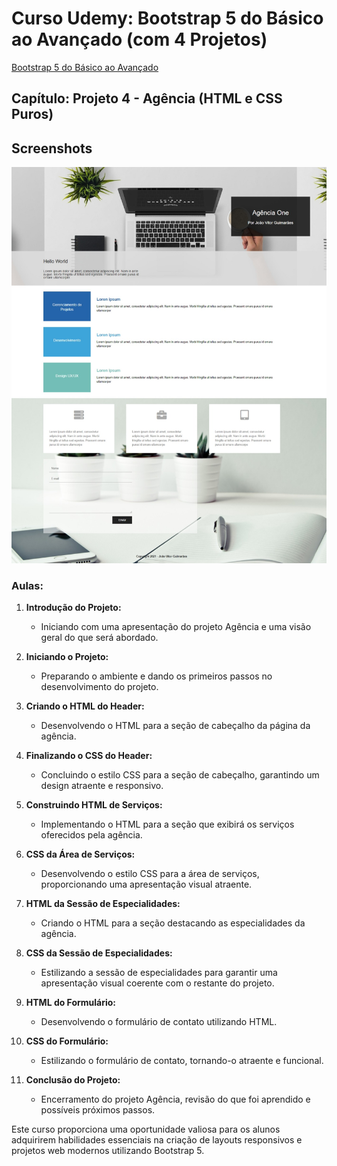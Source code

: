 # Curso Udemy: Bootstrap 5 do Básico ao Avançado (com 4 Projetos)

[Bootstrap 5 do Básico ao Avançado](https://anima.udemy.com/course/bootstrap-5-do-basico-ao-avancado-com-4-projetos/)

## Capítulo: Projeto 4 - Agência (HTML e CSS Puros)

## Screenshots 

![Agencia](./screenshots/agency.jpeg)

### Aulas:

1. **Introdução do Projeto:**
   - Iniciando com uma apresentação do projeto Agência e uma visão geral do que será abordado.

2. **Iniciando o Projeto:**
   - Preparando o ambiente e dando os primeiros passos no desenvolvimento do projeto.

3. **Criando o HTML do Header:**
   - Desenvolvendo o HTML para a seção de cabeçalho da página da agência.

4. **Finalizando o CSS do Header:**
   - Concluindo o estilo CSS para a seção de cabeçalho, garantindo um design atraente e responsivo.

5. **Construindo HTML de Serviços:**
   - Implementando o HTML para a seção que exibirá os serviços oferecidos pela agência.

6. **CSS da Área de Serviços:**
   - Desenvolvendo o estilo CSS para a área de serviços, proporcionando uma apresentação visual atraente.

7. **HTML da Sessão de Especialidades:**
   - Criando o HTML para a seção destacando as especialidades da agência.

8. **CSS da Sessão de Especialidades:**
   - Estilizando a sessão de especialidades para garantir uma apresentação visual coerente com o restante do projeto.

9. **HTML do Formulário:**
   - Desenvolvendo o formulário de contato utilizando HTML.

10. **CSS do Formulário:**
    - Estilizando o formulário de contato, tornando-o atraente e funcional.

11. **Conclusão do Projeto:**
    - Encerramento do projeto Agência, revisão do que foi aprendido e possíveis próximos passos.

Este curso proporciona uma oportunidade valiosa para os alunos adquirirem habilidades essenciais na criação de layouts responsivos e projetos web modernos utilizando Bootstrap 5.
